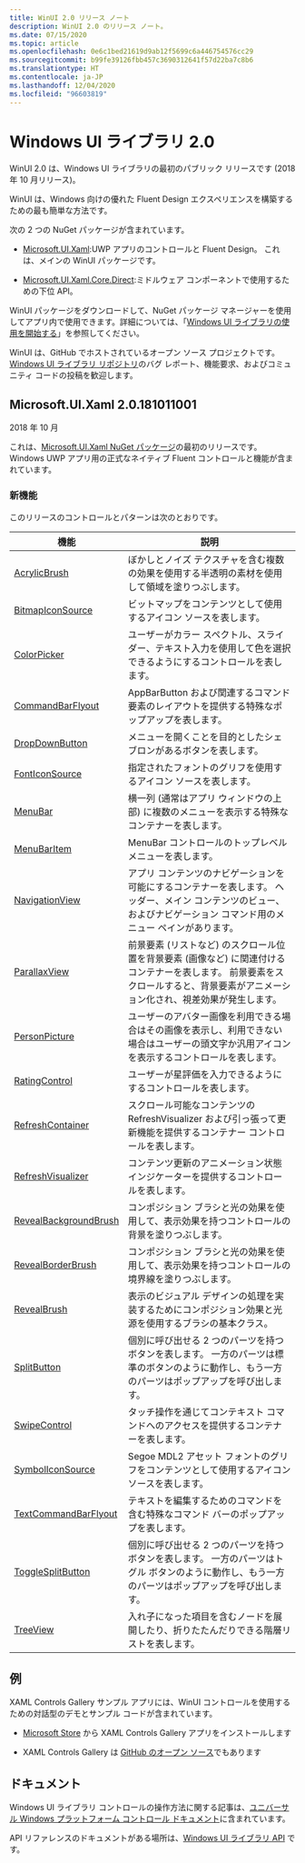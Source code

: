 ```yaml
---
title: WinUI 2.0 リリース ノート
description: WinUI 2.0 のリリース ノート。
ms.date: 07/15/2020
ms.topic: article
ms.openlocfilehash: 0e6c1bed21619d9ab12f5699c6a446754576cc29
ms.sourcegitcommit: b99fe39126fbb457c3690312641f57d22ba7c8b6
ms.translationtype: HT
ms.contentlocale: ja-JP
ms.lasthandoff: 12/04/2020
ms.locfileid: "96603819"
---
```

# <a name="windows-ui-library-20"></a>Windows UI ライブラリ 2.0

WinUI 2.0 は、Windows UI ライブラリの最初のパブリック リリースです (2018 年 10 月リリース)。

WinUI は、Windows 向けの優れた Fluent Design エクスペリエンスを構築するための最も簡単な方法です。

次の 2 つの NuGet パッケージが含まれています。

* [Microsoft.UI.Xaml](https://www.nuget.org/packages/Microsoft.UI.Xaml):UWP アプリのコントロールと Fluent Design。 これは、メインの WinUI パッケージです。

* [Microsoft.UI.Xaml.Core.Direct](https://www.nuget.org/packages/Microsoft.UI.Xaml.Core.Direct):ミドルウェア コンポーネントで使用するための下位 API。

WinUI パッケージをダウンロードして、NuGet パッケージ マネージャーを使用してアプリ内で使用できます。詳細については、「[Windows UI ライブラリの使用を開始する](/uwp/toolkits/winui/getting-started)」を参照してください。

WinUI は、GitHub でホストされているオープン ソース プロジェクトです。 [Windows UI ライブラリ リポジトリ](https://aka.ms/winui)のバグ レポート、機能要求、およびコミュニティ コードの投稿を歓迎します。

## <a name="microsoftuixaml-20181011001"></a>Microsoft.UI.Xaml 2.0.181011001

2018 年 10 月

これは、[Microsoft.UI.Xaml NuGet パッケージ](https://www.nuget.org/packages/Microsoft.UI.Xaml)の最初のリリースです。 Windows UWP アプリ用の正式なネイティブ Fluent コントロールと機能が含まれています。

### <a name="new-features"></a>新機能

このリリースのコントロールとパターンは次のとおりです。

| 機能 | 説明 |
| --- | --- |
|[AcrylicBrush]( /uwp/api/microsoft.ui.xaml.media.acrylicbrush)| ぼかしとノイズ テクスチャを含む複数の効果を使用する半透明の素材を使用して領域を塗りつぶします。|
|[BitmapIconSource]( /uwp/api/microsoft.ui.xaml.controls.bitmapiconsource)| ビットマップをコンテンツとして使用するアイコン ソースを表します。|
|[ColorPicker]( /uwp/api/microsoft.ui.xaml.controls.colorpicker)| ユーザーがカラー スペクトル、スライダー、テキスト入力を使用して色を選択できるようにするコントロールを表します。|
|[CommandBarFlyout](/uwp/api/microsoft.ui.xaml.controls.commandbarflyout)|AppBarButton および関連するコマンド要素のレイアウトを提供する特殊なポップアップを表します。|
|[DropDownButton](/uwp/api/microsoft.ui.xaml.controls.dropdownbutton)|メニューを開くことを目的としたシェブロンがあるボタンを表します。|
|[FontIconSource ](/uwp/api/microsoft.ui.xaml.controls.fonticonsource)|指定されたフォントのグリフを使用するアイコン ソースを表します。|
|[MenuBar](/uwp/api/microsoft.ui.xaml.controls.menubar)|横一列 (通常はアプリ ウィンドウの上部) に複数のメニューを表示する特殊なコンテナーを表します。|
|[MenuBarItem](/uwp/api/microsoft.ui.xaml.controls.menubaritem)|MenuBar コントロールのトップレベル メニューを表します。|
|[NavigationView](/uwp/api/microsoft.ui.xaml.controls.navigationview)|アプリ コンテンツのナビゲーションを可能にするコンテナーを表します。 ヘッダー、メイン コンテンツのビュー、およびナビゲーション コマンド用のメニュー ペインがあります。|
|[ParallaxView](/uwp/api/microsoft.ui.xaml.controls.parallaxview)|前景要素 (リストなど) のスクロール位置を背景要素 (画像など) に関連付けるコンテナーを表します。 前景要素をスクロールすると、背景要素がアニメーション化され、視差効果が発生します。|
|[PersonPicture](/uwp/api/microsoft.ui.xaml.controls.personpicture)|ユーザーのアバター画像を利用できる場合はその画像を表示し、利用できない場合はユーザーの頭文字か汎用アイコンを表示するコントロールを表します。|
|[RatingControl](/uwp/api/microsoft.ui.xaml.controls.ratingcontrol)|ユーザーが星評価を入力できるようにするコントロールを表します。|
|[RefreshContainer](/uwp/api/microsoft.ui.xaml.controls.refreshcontainer)|スクロール可能なコンテンツの RefreshVisualizer および引っ張って更新機能を提供するコンテナー コントロールを表します。|
|[RefreshVisualizer](/uwp/api/microsoft.ui.xaml.controls.refreshvisualizer)|コンテンツ更新のアニメーション状態インジケーターを提供するコントロールを表します。|
|[RevealBackgroundBrush](/uwp/api/microsoft.ui.xaml.media.revealbackgroundbrush)|コンポジション ブラシと光の効果を使用して、表示効果を持つコントロールの背景を塗りつぶします。|
|[RevealBorderBrush](/uwp/api/microsoft.ui.xaml.media.revealborderbrush)|コンポジション ブラシと光の効果を使用して、表示効果を持つコントロールの境界線を塗りつぶします。|
|[RevealBrush](/uwp/api/microsoft.ui.xaml.media.revealbrush)|表示のビジュアル デザインの処理を実装するためにコンポジション効果と光源を使用するブラシの基本クラス。|
|[SplitButton](/uwp/api/microsoft.ui.xaml.controls.splitbutton)|個別に呼び出せる 2 つのパーツを持つボタンを表します。 一方のパーツは標準のボタンのように動作し、もう一方のパーツはポップアップを呼び出します。|
|[SwipeControl](/uwp/api/microsoft.ui.xaml.controls.swipecontrol)|タッチ操作を通じてコンテキスト コマンドへのアクセスを提供するコンテナーを表します。|
|[SymbolIconSource](/uwp/api/microsoft.ui.xaml.controls.symboliconsource)|Segoe MDL2 アセット フォントのグリフをコンテンツとして使用するアイコン ソースを表します。|
|[TextCommandBarFlyout](/uwp/api/microsoft.ui.xaml.controls.textcommandbarflyout)|テキストを編集するためのコマンドを含む特殊なコマンド バーのポップアップを表します。|
|[ToggleSplitButton](/uwp/api/microsoft.ui.xaml.controls.togglesplitbutton)|個別に呼び出せる 2 つのパーツを持つボタンを表します。 一方のパーツはトグル ボタンのように動作し、もう一方のパーツはポップアップを呼び出します。|
|[TreeView](/uwp/api/microsoft.ui.xaml.controls.treeview)|入れ子になった項目を含むノードを展開したり、折りたたんだりできる階層リストを表します。|

## <a name="examples"></a>例

XAML Controls Gallery サンプル アプリには、WinUI コントロールを使用するための対話型のデモとサンプル コードが含まれています。

* [Microsoft Store](
https://www.microsoft.com/p/xaml-controls-gallery/9msvh128x2zt) から XAML Controls Gallery アプリをインストールします

* XAML Controls Gallery は [GitHub のオープン ソース](
https://github.com/Microsoft/Xaml-Controls-Gallery)でもあります

## <a name="documentation"></a>ドキュメント

Windows UI ライブラリ コントロールの操作方法に関する記事は、[ユニバーサル Windows プラットフォーム コントロール ドキュメント](/windows/uwp/design/controls-and-patterns/)に含まれています。

API リファレンスのドキュメントがある場所は、[Windows UI ライブラリ API](/windows/winui/api/) です。